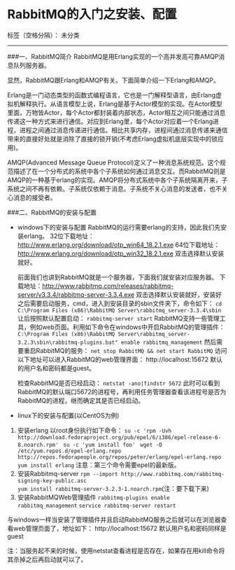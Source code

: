 ﻿# RabbitMQ的入门之安装、配置

标签（空格分隔）： 未分类

---

###一、RabbitMQ简介
RabbitMQ是用Erlang实现的一个高并发高可靠AMQP消息队列服务器。

显然，RabbitMQ跟Erlang和AMQP有关。下面简单介绍一下Erlang和AMQP。

Erlang是一门动态类型的函数式编程语言，它也是一门解释型语言，由Erlang虚拟机解释执行。从语言模型上说，Erlang是基于Actor模型的实现。在Actor模型里面，万物皆Actor，每个Actor都封装着内部状态，Actor相互之间只能通过消息传递这一种方式来进行通信。对应到Erlang里，每个Actor对应着一个Erlang进程，进程之间通过消息传递进行通信。相比共享内存，进程间通过消息传递来通信带来的直接好处就是消除了直接的锁开销(不考虑Erlang虚拟机底层实现中的锁应用)。

AMQP(Advanced Message Queue Protocol)定义了一种消息系统规范。这个规范描述了在一个分布式的系统中各个子系统如何通过消息交互。而RabbitMQ则是AMQP的一种基于erlang的实现。AMQP将分布式系统中各个子系统隔离开来，子系统之间不再有依赖。子系统仅依赖于消息。子系统不关心消息的发送者，也不关心消息的接受者。


###二、RabbitMQ的安装与配置
* windows下的安装与配置
RabbitMQ的运行需要erlang的支持，因此我们先安装erlang。 
32位下载地址：http://www.erlang.org/download/otp_win64_18.2.1.exe 
64位下载地址：http://www.erlang.org/download/otp_win32_18.2.1.exe 
双击选择默认安装就好。

    前面我们也讲到RabbitMQ就是一个服务器，下面我们就安装对应服务器。 
    下载地址：http://www.rabbitmq.com/releases/rabbitmq-server/v3.3.4/rabbitmq-server-3.3.4.exe 
    双击选择默认安装就好，安装好之后需要启动服务，cmd，进入到安装目录的sbin文件夹下，命令如下：
    `cd C:\Program Files (x86)\RabbitMQ Server\rabbitmq_server-3.3.4\sbin`
    让后按照默认配置启动：
    `rabbitmq-server start`
    RabbitMQ支持一些管理工具，例如web页面。利用如下命令在windows中开启RabbitMQ的管理插件：
    `C:\Program Files (x86)\RabbitMQ Server\rabbitmq_server-3.2.3\sbin\rabbitmq-plugins.bat" enable rabbitmq_management`
    然后需要重启RabbitMQ的服务：
    `net stop RabbitMQ && net start RabbitMQ`
    访问以下地址可以进入RabbitMQ的web管理界面：
    http://localhost:15672
    默认的用户名和密码都是guest。
    
    检查RabbitMQ是否已经启动：
    `netstat -ano|findstr 5672`
    此时可以看到RabbitMQ的默认端口5672的进程号，再利用任务管理器查看该进程号是否为RabbitMQ的进程，继而确定其是否已经启动。
    
* linux下的安装与配置(以CentOS为例)

 1. 安装erlang
    以root身份执行如下命令：
    `su -c 'rpm -Uvh http://download.fedoraproject.org/pub/epel/6/i386/epel-release-6-8.noarch.rpm' `
`su -c 'yum install foo' `
`wget -O /etc/yum.repos.d/epel-erlang.repo http://repos.fedorapeople.org/repos/peter/erlang/epel-erlang.repo  
`
`yum install erlang`
注意：第三个命令需要epel的最新版。
 2. 安装Rabbitmq-server
    `rpm --import http://www.rabbitmq.com/rabbitmq-signing-key-public.asc`  
`yum install rabbitmq-server-3.2.3-1.noarch.rpm`(注：要下载下来)  
 3. 安装RabbitMQWeb管理插件
    `rabbitmq-plugins enable rabbitmq_management`
    `service rabbitmq-server restart`

与windows一样当安装了管理插件并且启动RabbitMQ服务之后就可以在浏览器查看web管理页面了，地址如下：
    http://localhost:15672
默认用户名和密码同样是guest

注：当服务起不来的时候，使用netstat查看进程是否存在，如果存在用kill命令将其杀掉之后再启动就可以了。
  




